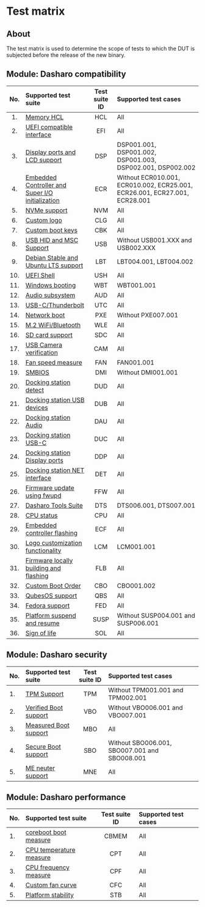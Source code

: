 # Test matrix

## About

The test matrix is used to determine the scope of tests to which the DUT is
subjected before the release of the new binary.

## Module: Dasharo compatibility

| No.  | Supported test suite                                   | Test suite ID | Supported test cases                 |
|:----:|:-------------------------------------------------------|:-------------:|:-------------------------------------|
| 1.   | [Memory HCL][HCL]                                      | HCL           | All                                  |
| 2.   | [UEFI compatible interface][EFI]                       | EFI           | All                                  |
| 3.   | [Display ports and LCD support][DSP]                   | DSP           | DSP001.001, DSP001.002, DSP001.003, DSP002.001, DSP002.002 |
| 4.   | [Embedded Controller and Super I/O initialization][ECR]| ECR           | Without ECR010.001, ECR010.002, ECR25.001, ECR26.001, ECR27.001, ECR28.001 |
| 5.   | [NVMe support][NVM]                                    | NVM           | All                                  |
| 6.   | [Custom logo][CLG]                                     | CLG           | All                                  |
| 7.   | [Custom boot keys][CBK]                                | CBK           | All                                  |
| 8.   | [USB HID and MSC Support][USB]                         | USB           | Without USB001.XXX and USB002.XXX    |
| 9.   | [Debian Stable and Ubuntu LTS support][LBT]            | LBT           | LBT004.001, LBT004.002               |
| 10.  | [UEFI Shell][USH]                                      | USH           | All                                  |
| 11.  | [Windows booting][WBT]                                 | WBT           | WBT001.001                           |
| 12.  | [Audio subsystem][AUD]                                 | AUD           | All                                  |
| 13.  | [USB-C/Thunderbolt][UTC]                               | UTC           | All                                  |
| 14.  | [Network boot][PXE]                                    | PXE           | Without PXE007.001                   |
| 15.  | [M.2 WiFi/Bluetooth][WLE]                              | WLE           | All                                  |
| 16.  | [SD card support][SDC]                                 | SDC           | All                                  |
| 17.  | [USB Camera verification][CAM]                         | CAM           | All                                  |
| 18.  | [Fan speed measure][FAN]                               | FAN           | FAN001.001                           |
| 19.  | [SMBIOS][DMI]                                          | DMI           | Without DMI001.001                   |
| 20.  | [Docking station detect][DUD]                          | DUD           | All                                  |
| 21.  | [Docking station USB devices][DUB]                     | DUB           | All                                  |
| 22.  | [Docking station Audio][DAU]                           | DAU           | All                                  |
| 23.  | [Docking station USB-C][DUC]                           | DUC           | All                                  |
| 24.  | [Docking station Display ports][DDP]                   | DDP           | All                                  |
| 25.  | [Docking station NET interface][DET]                   | DET           | All                                  |
| 26.  | [Firmware update using fwupd][FFW]                     | FFW           | All                                  |
| 27.  | [Dasharo Tools Suite][DTS]                             | DTS           | DTS006.001, DTS007.001               |
| 28.  | [CPU status][CPU]                                      | CPU           | All                                  |
| 29.  | [Embedded controller flashing][ECF]                    | ECF           | All                                  |
| 30.  | [Logo customization functionality][LCM]                | LCM           | LCM001.001                           |
| 31.  | [Firmware locally building and flashing][FLB]          | FLB           | All                                  |
| 32.  | [Custom Boot Order][CBO]                               | CBO           | CBO001.002                           |
| 33.  | [QubesOS support][QBS]                                 | QBS           | All                                  |
| 34.  | [Fedora support][FED]                                  | FED           | All                                  |
| 35.  | [Platform suspend and resume][SUSP]                    | SUSP          | Without SUSP004.001 and SUSP006.001  |
| 36.  | [Sign of life][SOL]                                    | SOL           | All                                  |

[HCL]: ../../unified-test-documentation/dasharo-compatibility/301-memory-hcl.md
[EFI]: ../../unified-test-documentation/dasharo-compatibility/30M-uefi-compatible-interface.md
[DSP]: ../../unified-test-documentation/dasharo-compatibility/31E-display-ports-and-lcd.md
[ECR]: ../../unified-test-documentation/dasharo-compatibility/31G-ec-and-superio.md
[NVM]: ../../unified-test-documentation/dasharo-compatibility/312-nvme-support.md
[CLG]: ../../unified-test-documentation/dasharo-compatibility/304-custom-logo.md
[CBK]: ../../unified-test-documentation/dasharo-compatibility/303-custom-boot-menu-key.md
[USB]: ../../unified-test-documentation/dasharo-compatibility/306-usb-hid-and-msc-support.md
[LBT]: ../../unified-test-documentation/dasharo-compatibility/308-debian-stable-and-ubuntu-lts-support.md
[USH]: ../../unified-test-documentation/dasharo-compatibility/30P-uefi-shell.md
[WBT]: ../../unified-test-documentation/dasharo-compatibility/31A-windows-booting.md
[AUD]: ../../unified-test-documentation/dasharo-compatibility/31F-audio-subsystem.md
[UTC]: ../../unified-test-documentation/dasharo-compatibility/31H-usb-type-c.md
[WLE]: ../../unified-test-documentation/dasharo-compatibility/318-m2-wifi-bluetooth.md
[SDC]: ../../unified-test-documentation/dasharo-compatibility/316-sdcard-reader.md
[CAM]: ../../unified-test-documentation/dasharo-compatibility/317-usb-camera.md
[FAN]: ../../unified-test-documentation/dasharo-compatibility/S30-fan-speed.md
[DMI]: ../../unified-test-documentation/dasharo-compatibility/31L-smbios.md
[DUD]: ../../unified-test-documentation/dasharo-compatibility/323-docking-station-detect.md
[DUB]: ../../unified-test-documentation/dasharo-compatibility/324-docking-station-usb-devices.md
[DAU]: ../../unified-test-documentation/dasharo-compatibility/322-docking-station-audio.md
[DUC]: ../../unified-test-documentation/dasharo-compatibility/321-docking-station-usb-c.md
[FFW]: ../../unified-test-documentation/dasharo-compatibility/320-fwupd-firmware-update.md
[DTS]: ../../unified-test-documentation/dasharo-compatibility/326-dasharo-tools-suite.md
[ECF]: ../../unified-test-documentation/dasharo-compatibility/327-embedded_controller_flashing.md
[PXE]: ../../unified-test-documentation/dasharo-compatibility/315-network-boot.md
[CPU]: ../../unified-test-documentation/dasharo-compatibility/31T-cpu-status.md
[FLB]: ../../unified-test-documentation/dasharo-compatibility/326b-firmware-building-locally.md
[LCM]: ../../unified-test-documentation/dasharo-compatibility/328-logo-customization-functionality.md
[CBO]: ../../unified-test-documentation/dasharo-compatibility/325-custom-boot-order.md
[QBS]: ../../unified-test-documentation/dasharo-compatibility/309-qubesos-support.md
[FED]: ../../unified-test-documentation/dasharo-compatibility/310-fedora-support.md
[DDP]: ../../unified-test-documentation/dasharo-compatibility/330-docking-station-display-ports.md
[DET]: ../../unified-test-documentation/dasharo-compatibility/340-docking-station-net-interface.md
[SUSP]: ../../unified-test-documentation/dasharo-compatibility/31M-platform-suspend-and-resume.md
[SOL]: ../../unified-test-documentation/dasharo-compatibility/347-sign-of-life.md

## Module: Dasharo security

| No.  | Supported test suite                         | Test suite ID | Supported test cases                 |
|:-----|:---------------------------------------------|:-------------:|:-------------------------------------|
| 1.   | [TPM Support][TPM]                           | TPM           | Without TPM001.001 and TPM002.001    |
| 2.   | [Verified Boot support][VBO]                 | VBO           | Without VBO006.001 and VBO007.001    |
| 3.   | [Measured Boot support][MBO]                 | MBO           | All                                  |
| 4.   | [Secure Boot support][SBO]                   | SBO           | Without SBO006.001, SBO007.001 and SBO008.001 |
| 5.   | [ME neuter support][MNE]                     | MNE           | All                                  |

[TPM]: ../../unified-test-documentation/dasharo-security/200-tpm-support.md
[VBO]: ../../unified-test-documentation/dasharo-security/201-verified-boot.md
[MBO]: ../../unified-test-documentation/dasharo-security/203-measured-boot.md
[SBO]: ../../unified-test-documentation/dasharo-security/206-secure-boot.md
[BLS]: ../../unified-test-documentation/dasharo-security/20J-bios-lock-support.md
[MNE]: ../../unified-test-documentation/dasharo-security/20F-me-neuter.md

## Module: Dasharo performance

| No.  | Supported test suite                              | Test suite ID | Supported test cases                 |
|:-----|:--------------------------------------------------|:-------------:|:-------------------------------------|
| 1.   | [coreboot boot measure][CBMEM]                    | CBMEM         | All                                  |
| 2.   | [CPU temperature measure][CPT]                    | CPT           | All                                  |
| 3.   | [CPU frequency measure][CPF]                      | CPF           | All                                  |
| 4.   | [Custom fan curve][CFC]                           | CFC           | All                                  |
| 5.   | [Platform stability][STB]                         | STB           | All                                  |

[CBMEM]: ../../unified-test-documentation/dasharo-performance/400-coreboot-boot-measure.md
[CPT]: ../../unified-test-documentation/dasharo-performance/401-cpu-temperature.md
[CPF]: ../../unified-test-documentation/dasharo-performance/402-cpu-frequency.md
[CFC]: ../../unified-test-documentation/dasharo-performance/406-custom-fan-curve.md
[STB]: ../../unified-test-documentation/dasharo-performance/404-platform-stability.md
